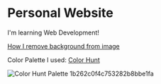 # Personal Website
I'm learning Web Development!

[How I remove background from image](https://www.remove-background.org/)

Color Palette I used: [Color Hunt](https://colorhunt.co/palette/1b262c0f4c753282b8bbe1fa)

![Color Hunt Palette 1b262c0f4c753282b8bbe1fa](https://user-images.githubusercontent.com/71210312/161419522-ff38bb02-d8a5-4a7a-bec2-66da81162e7c.png)

